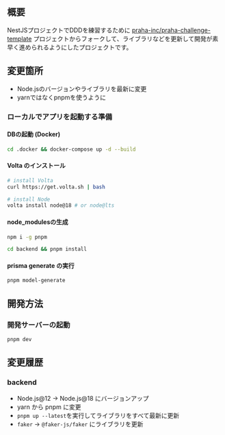 ## 概要

NestJSプロジェクトでDDDを練習するために [praha-inc/praha-challenge-template](https://github.com/praha-inc/praha-challenge-template) プロジェクトからフォークして、ライブラリなどを更新して開発が素早く進められるようにしたプロジェクトです。

## 変更箇所

- Node.jsのバージョンやライブラリを最新に変更
- yarnではなくpnpmを使うように


### ローカルでアプリを起動する準備

#### DBの起動 (Docker)

```bash
cd .docker && docker-compose up -d --build
```

#### Volta のインストール

```bash
# install Volta
curl https://get.volta.sh | bash

# install Node
volta install node@18 # or node@lts
```

#### node_modulesの生成

```bash
npm i -g pnpm
```

```bash
cd backend && pnpm install
```

#### prisma generate の実行

```bash
pnpm model-generate
```

## 開発方法

### 開発サーバーの起動

```bash
pnpm dev
```


## 変更履歴


### backend

- Node.js@12 -> Node.js@18 にバージョンアップ
- yarn から pnpm に変更
- `pnpm up --latest`を実行してライブラリをすべて最新に更新
- `faker` -> `@faker-js/faker` にライブラリを更新